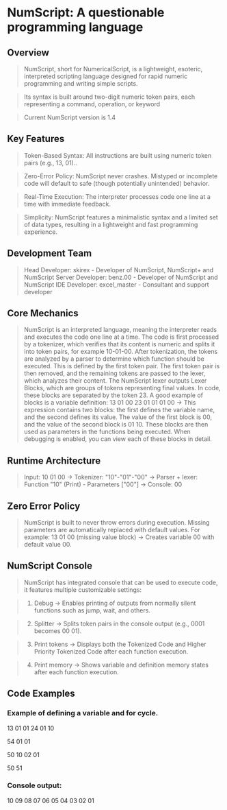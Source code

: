 # NumScript: A questionable programming language

## Overview

> NumScript, short for NumericalScript, is a lightweight, esoteric, interpreted scripting language designed for rapid numeric programming and writing simple scripts.

> Its syntax is built around two-digit numeric token pairs, each representing a command, operation, or keyword

> Current NumScript version is 1.4

## Key Features

> Token-Based Syntax: All instructions are built using numeric token pairs (e.g., 13, 01)..

> Zero-Error Policy: NumScript never crashes. Mistyped or incomplete code will default to safe (though potentially unintended) behavior.

> Real-Time Execution: The interpreter processes code one line at a time with immediate feedback.

> Simplicity: NumScript features a minimalistic syntax and a limited set of data types, resulting in a lightweight and fast programming experience.


## Development Team

> Head Developer: skirex - Developer of NumScript, NumScript+ and NumScript Server
> Developer: benz.00 - Developer of NumScript and NumScript IDE
> Developer: excel_master - Consultant and support developer

## Core Mechanics

> NumScript is an interpreted language, meaning the interpreter reads and executes the code one line at a time.
> The code is first processed by a tokenizer, which verifies that its content is numeric and splits it into token pairs, for example 10-01-00.
> After tokenization, the tokens are analyzed by a parser to determine which function should be executed. This is defined by the first token pair.
> The first token pair is then removed, and the remaining tokens are passed to the lexer, which analyzes their content.
> The NumScript lexer outputs Lexer Blocks, which are groups of tokens representing final values. In code, these blocks are separated by the token 23.
> A good example of blocks is a variable definition: 13 01 00 23 01 01 01 00
    -> This expression contains two blocks: the first defines the variable name, and the second defines its value. The value of the first block is 00, and the value of the second block is 01 10.
    These blocks are then used as parameters in the functions being executed. When debugging is enabled, you can view each of these blocks in detail.

## Runtime Architecture

> Input: 10 01 00 -> Tokenizer: "10"-"01"-"00" -> Parser + lexer: Function "10" (Print) - Parameters ["00"] -> Console: 00

## Zero Error Policy

> NumScript is built to never throw errors during execution.
> Missing parameters are automatically replaced with default values.
> For example: 13 01 00 (missing value block) → Creates variable 00 with default value 00.

## NumScript Console
> NumScript has integrated console that can be used to execute code, it features multiple customizable settings:

> 1. Debug -> Enables printing of outputs from normally silent functions such as jump, wait, and others.

> 2. Splitter -> Splits token pairs in the console output (e.g., 0001 becomes 00 01).

> 3. Print tokens -> Displays both the Tokenized Code and Higher Priority Tokenized Code after each function execution.

> 4. Print memory -> Shows variable and definition memory states after each function execution.

## Code Examples

### Example of defining a variable and for cycle.

13 01 01 24 01 10

54 01 01

50 10 02 01

50 51

### Console output:

10
09
08
07
06
05
04
03
02
01
